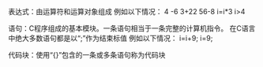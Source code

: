 表达式：由运算符和运算对象组成
例如以下情况：
	4
	-6
	3+22
	56-8
	i=i*3
	i>4

语句：C程序组成的基本模块。一条语句相当于一条完整的计算机指令。
在C语言中绝大多数语句都是以“;”作为结束标值
	例如以下情况：
		i=i+9;
		i=9;
		
代码块：使用“{}”包含的一条或多条语句称为代码块
